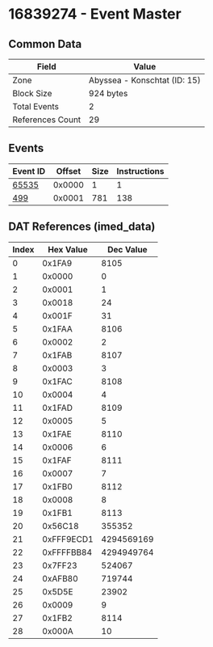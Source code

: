 # 16839274 - Event Master

## Common Data

| Field            | Value                        |
|------------------|------------------------------|
| Zone             | Abyssea - Konschtat (ID: 15) |
| Block Size       | 924 bytes                    |
| Total Events     | 2                            |
| References Count | 29                           |

## Events

| Event ID            | Offset   |   Size |   Instructions |
|---------------------|----------|--------|----------------|
| [65535](./65535.md) | 0x0000   |      1 |              1 |
| [499](./499.md)     | 0x0001   |    781 |            138 |

## DAT References (imed_data)

|   Index | Hex Value   |   Dec Value |
|---------|-------------|-------------|
|       0 | 0x1FA9      |        8105 |
|       1 | 0x0000      |           0 |
|       2 | 0x0001      |           1 |
|       3 | 0x0018      |          24 |
|       4 | 0x001F      |          31 |
|       5 | 0x1FAA      |        8106 |
|       6 | 0x0002      |           2 |
|       7 | 0x1FAB      |        8107 |
|       8 | 0x0003      |           3 |
|       9 | 0x1FAC      |        8108 |
|      10 | 0x0004      |           4 |
|      11 | 0x1FAD      |        8109 |
|      12 | 0x0005      |           5 |
|      13 | 0x1FAE      |        8110 |
|      14 | 0x0006      |           6 |
|      15 | 0x1FAF      |        8111 |
|      16 | 0x0007      |           7 |
|      17 | 0x1FB0      |        8112 |
|      18 | 0x0008      |           8 |
|      19 | 0x1FB1      |        8113 |
|      20 | 0x56C18     |      355352 |
|      21 | 0xFFF9ECD1  |  4294569169 |
|      22 | 0xFFFFBB84  |  4294949764 |
|      23 | 0x7FF23     |      524067 |
|      24 | 0xAFB80     |      719744 |
|      25 | 0x5D5E      |       23902 |
|      26 | 0x0009      |           9 |
|      27 | 0x1FB2      |        8114 |
|      28 | 0x000A      |          10 |
